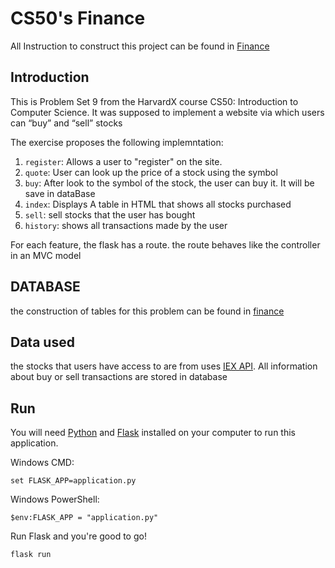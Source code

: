 # CS50's Finance

All Instruction to construct this project can be found in [Finance](https://cs50.harvard.edu/x/2021/psets/9/finance/)

## Introduction
This is Problem Set 9  from the HarvardX course CS50: Introduction to Computer Science.
It was supposed to implement a website via which users can “buy” and “sell” stocks

The exercise proposes the following implemntation:

1. `register`: Allows a user to "register" on the site. 
2. `quote`: User can look up the price of a stock using the symbol
3. `buy`: After look to the symbol of the stock, the user can buy it. It will be save in dataBase 
4. `index`: Displays A table in HTML that shows all stocks purchased 
5. `sell`: sell stocks that the user has bought
6. `history`: shows all transactions made by the user

For each feature, the flask has a route. the route behaves like the controller in an MVC model
## DATABASE
the construction of tables for this problem can be found in [finance](/database)


## Data used
the stocks that users have access to are from uses [IEX API](https://iexcloud.io/). All information about buy or sell transactions are stored in database 

## Run
You will need [Python](https://www.python.org/downloads/) and [Flask](https://flask.palletsprojects.com/en/1.1.x/installation/) installed on your computer to run this application.

Windows CMD:

`set FLASK_APP=application.py`

Windows PowerShell:

`$env:FLASK_APP = "application.py"`

Run Flask and you're good to go!

`flask run`
